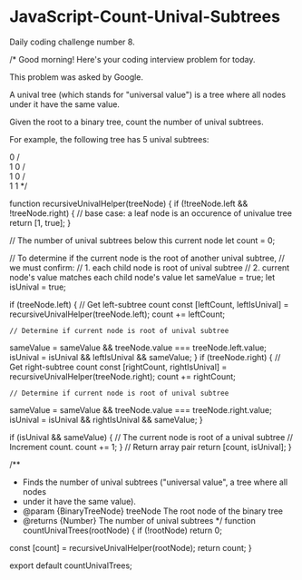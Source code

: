 # JavaScript-Count-Unival-Subtrees
Daily coding challenge number 8. 

/*
Good morning! Here's your coding interview problem for today.

This problem was asked by Google.

A unival tree (which stands for "universal value") is a tree where all nodes under it have the same value.

Given the root to a binary tree, count the number of unival subtrees.

For example, the following tree has 5 unival subtrees:

   0
  / \
 1   0
    / \
   1   0
  / \
 1   1 
 */

function recursiveUnivalHelper(treeNode) {
  if (!treeNode.left && !treeNode.right) {
    // base case: a leaf node is an occurence of univalue tree
    return [1, true];
  }

  // The number of unival subtrees below this current node
  let count = 0;

  // To determine if the current node is the root of another unival subtree,
  // we must confirm:
  // 1. each child node is root of unival subtree
  // 2. current node's value matches each child node's value
  let sameValue = true;
  let isUnival = true;

  if (treeNode.left) {
    // Get left-subtree count
    const [leftCount, leftIsUnival] = recursiveUnivalHelper(treeNode.left);
    count += leftCount;

    // Determine if current node is root of unival subtree
   
   sameValue = sameValue && treeNode.value === treeNode.left.value;
    isUnival = isUnival && leftIsUnival && sameValue;
  }
  if (treeNode.right) {
    // Get right-subtree count
    const [rightCount, rightIsUnival] = recursiveUnivalHelper(treeNode.right);
    count += rightCount;

    // Determine if current node is root of unival subtree
   
   sameValue = sameValue && treeNode.value === treeNode.right.value;
    isUnival = isUnival && rightIsUnival && sameValue;
  }

  if (isUnival && sameValue) {
    // The current node is root of a unival subtree
    // Increment count.
    count += 1;
  }
  // 	Return array pair
  return [count, isUnival];
}

/**
 * Finds the number of unival subtrees ("universal value", a tree where all nodes
 * under it have the same value).
 * @param {BinaryTreeNode} treeNode The root node of the binary tree
 * @returns {Number} The number of unival subtrees
 */
function countUnivalTrees(rootNode) {
  if (!rootNode) return 0;

  const [count] = recursiveUnivalHelper(rootNode);
  return count;
}

export default countUnivalTrees;
